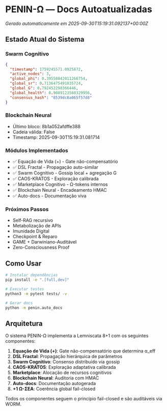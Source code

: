 # PENIN-Ω — Docs Autoatualizadas

_Gerado automaticamente em 2025-09-30T15:19:31.092137+00:00Z_

## Estado Atual do Sistema

### Swarm Cognitivo
```json
{
  "timestamp": 1759245571.0925872,
  "active_nodes": 3,
  "global_phi": 0.39558842011266754,
  "global_sr": 0.7136475491835724,
  "global_G": 0.792452298366446,
  "global_health": 0.9089123560329956,
  "consensus_hash": "8539dc8a065f57d8"
}
```

### Blockchain Neural
- Último bloco: 8b1a052afdffe388
- Cadeia válida: False
- Timestamp: 2025-09-30T15:19:31.081714

### Módulos Implementados
- ✅ Equação de Vida (+) - Gate não-compensatório
- ✅ DSL Fractal - Propagação auto-similar
- ✅ Swarm Cognitivo - Gossip local + agregação G
- ✅ CAOS-KRATOS - Exploração calibrada
- ✅ Marketplace Cognitivo - Ω-tokens internos
- ✅ Blockchain Neural - Encadeamento HMAC
- ✅ Auto-docs - Documentação viva

### Próximos Passos
- Self-RAG recursivo
- Metabolização de APIs
- Imunidade Digital
- Checkpoint & Reparo
- GAME + Darwiniano-Auditável
- Zero-Consciousness Proof

## Como Usar

```bash
# Instalar dependências
pip install -e ".[full,dev]"

# Executar testes
python3 -m pytest tests/ -v

# Gerar docs
python -m penin.auto_docs
```

## Arquitetura

O sistema PENIN-Ω implementa a Lemniscata 8+1 com os seguintes componentes:

1. **Equação de Vida (+)**: Gate não-compensatório que determina α_eff
2. **DSL Fractal**: Propagação hierárquica de parâmetros
3. **Swarm Cognitivo**: Consenso distribuído via gossip
4. **CAOS-KRATOS**: Exploração adaptativa calibrada
5. **Marketplace**: Alocação de recursos cognitivos
6. **Blockchain Neural**: Auditoria com HMAC
7. **Auto-docs**: Documentação autogerada
8. **+1 Ω-ΣEA**: Coerência global fail-closed

Todos os componentes seguem o princípio fail-closed e são auditáveis via WORM.
